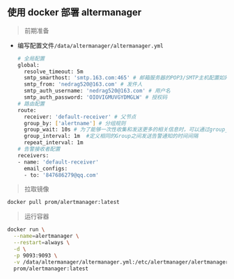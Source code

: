 ## 使用 docker 部署 altermanager

> 前期准备

* 编写配置文件```/data/altermanager/altermanager.yml```

  ```bash
  # 全局配置
  global:
    resolve_timeout: 5m
    smtp_smarthost: 'smtp.163.com:465' # 邮箱服务器的POP3/SMTP主机配置如网易邮箱（smtp.163.com），端口为465或587
    smtp_from: 'nedrag520@163.com' # 发件人
    smtp_auth_username: 'nedrag520@163.com' # 用户名 
    smtp_auth_password: 'OIOVIGMUVGYDMGLW' # 授权码
  # 路由配置
  route:
    receiver: 'default-receiver' # 父节点
    group_by: ['alertname'] # 分组规则
    group_wait: 10s # 为了能够一次性收集和发送更多的相关信息时，可以通过group_wait参数设置等待时间
    group_interval: 1m  #定义相同的Group之间发送告警通知的时间间隔
    repeat_interval: 1m   
  # 告警接收者配置
  receivers:
  - name: 'default-receiver'
    email_configs:
    - to: '847686279@qq.com'
  ```

> 拉取镜像
  
  ```bash
  docker pull prom/alertmanager:latest
  ```

> 运行容器

  ```bash
  docker run \
    --name=alertmanager \
    --restart=always \
    -d \
    -p 9093:9093 \
    -v /data/altermanager/altermanager.yml:/etc/alertmanager/alertmanager.yml \
    prom/alertmanager:latest
  ```